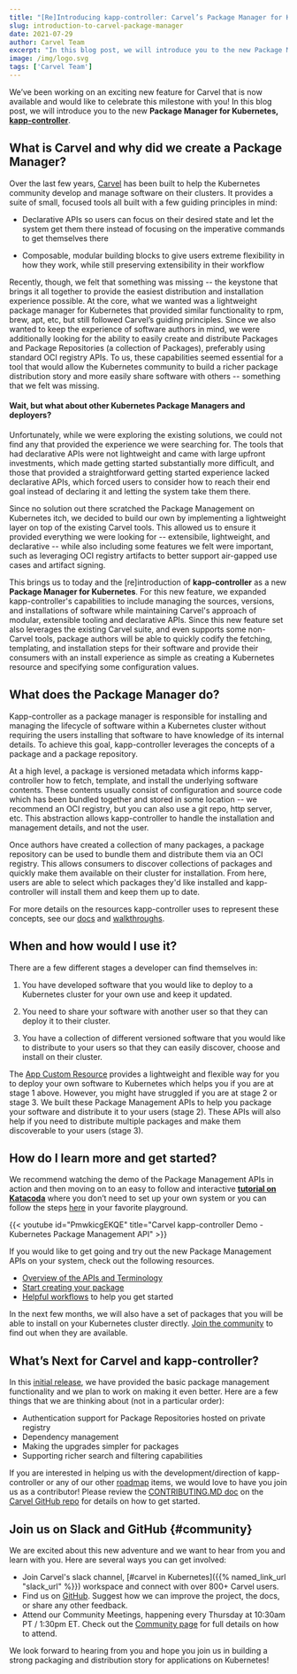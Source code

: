 ```yaml
---
title: "[Re]Introducing kapp-controller: Carvel’s Package Manager for Kubernetes"
slug: introduction-to-carvel-package-manager
date: 2021-07-29
author: Carvel Team
excerpt: "In this blog post, we will introduce you to the new Package Manager for Kubernetes, kapp-controller..."
image: /img/logo.svg
tags: ['Carvel Team']
---
```


We’ve been working on an exciting new feature for Carvel that is now available and would like to celebrate this milestone with you! In this blog post, we will introduce you to the new **Package Manager for Kubernetes, [kapp-controller](/kapp-controller/)**.

## What is Carvel and why did we create a Package Manager?

Over the last few years, [Carvel](/) has been built to help the Kubernetes community develop and manage software on their clusters. It provides a suite of small, focused tools all built with a few guiding principles in mind:

* Declarative APIs so users can focus on their desired state and let the system get them there instead of focusing on the imperative commands to get themselves there

* Composable, modular building blocks to give users extreme flexibility in how they work, while still preserving extensibility in their workflow

Recently, though, we felt that something was missing -- the keystone that brings it all together to provide the easiest distribution and installation experience possible. At the core, what we wanted was a lightweight package manager for Kubernetes that provided similar functionality to rpm, brew, apt, etc, but still followed Carvel’s guiding principles. Since we also wanted to keep the experience of software authors in mind, we were additionally looking for the ability to easily create and distribute Packages and Package Repositories (a collection of Packages), preferably using standard OCI registry APIs. To us, these capabilities seemed essential for a tool that would allow the Kubernetes community to build a richer package distribution story and more easily share software with others -- something that we felt was missing.

#### Wait, but what about other Kubernetes Package Managers and deployers?

Unfortunately, while we were exploring the existing solutions, we could not find any that provided the experience we were searching for. The tools that had declarative APIs were not lightweight and came with large upfront investments, which made getting started substantially more difficult, and those that provided a straightforward getting started experience lacked declarative APIs, which forced users to consider how to reach their end goal instead of declaring it and letting the system take them there.

Since no solution out there scratched the Package Management on Kubernetes itch, we decided to build our own by implementing a lightweight layer on top of the existing Carvel tools. This allowed us to ensure it provided everything we were looking for -- extensibile, lightweight, and declarative -- while also including some features we felt were important, such as leveraging OCI registry artifacts to better support air-gapped use cases and artifact signing.

This brings us to today and the [re]introduction of **kapp-controller** as a new **Package Manager for Kubernetes**. For this new feature, we expanded kapp-controller's capabilities to include managing the sources, versions, and installations of software while maintaining Carvel's approach of modular, extensible tooling and declarative APIs. Since this new feature set also leverages the existing Carvel suite, and even supports some non-Carvel tools, package authors will be able to quickly codify the fetching, templating, and installation steps for their software and provide their consumers with an install experience as simple as creating a Kubernetes resource and specifying some configuration values.

## What does the Package Manager do?

Kapp-controller as a package manager is responsible for installing and managing the lifecycle of software within a Kubernetes cluster without requiring the users installing that software to have knowledge of its internal details. To achieve this goal, kapp-controller leverages the concepts of a package and a package repository.

At a high level, a package is versioned metadata which informs kapp-controller how to fetch, template, and install the underlying software contents. These contents usually consist of configuration and source code which has been bundled together and stored in some location --  we recommend an OCI registry, but you can also use a git repo, http server, etc. This abstraction allows kapp-controller to handle the installation and management details, and not the user.

Once authors have created a collection of many packages, a package repository can be used to bundle them and distribute them via an OCI registry. This allows consumers to discover collections of packages and quickly make them available on their cluster for installation. From here, users are able to select which packages they'd like installed and kapp-controller will install them and keep them up to date.

For more details on the resources kapp-controller uses to represent these concepts, see our [docs](/kapp-controller/docs/latest/packaging/#terminology) and [walkthroughs](/kapp-controller/#examples).

## When and how would I use it?

There are a few different stages a developer can find themselves in:

1. You have developed software that you would like to deploy to a Kubernetes cluster for your own use and keep it updated.

2. You need to share your software with another user so that they can deploy it to their cluster.

3. You have a collection of different versioned software that you would like to distribute to your users so that they can easily discover, choose and install on their cluster.

The [App Custom Resource](/kapp-controller/docs/latest/app-spec/) provides a lightweight and flexible way for you to deploy your own software to Kubernetes which helps you if you are at stage 1 above. However, you might have struggled if you are at stage 2 or stage 3. We built these Package Management APIs to help you package your software and distribute it to your users (stage 2). These APIs will also help if you need to distribute multiple packages and make them discoverable to your users (stage 3).

## How do I learn more and get started?

We recommend watching the demo of the Package Management APIs in action and then moving on to an easy to follow and interactive **[tutorial on Katacoda](https://katacoda.com/carvel/scenarios/kapp-controller-package-management)** where you don’t need to set up your own system or you can follow the steps [here](/kapp-controller/docs/latest/packaging_tutorial/) in your favorite playground.

{{< youtube id="PmwkicgEKQE" title="Carvel kapp-controller Demo - Kubernetes Package Management API" >}}

If you would like to get going and try out the new Package Management APIs on your system, check out the following resources.

* [Overview of the APIs and Terminology](/kapp-controller/docs/latest/packaging/)
* [Start creating your package](/kapp-controller/docs/latest/package-authoring/)
* [Helpful workflows](/kapp-controller/#examples) to help you get started

In the next few months, we will also have a set of packages that you will be able to install on your Kubernetes cluster directly. [Join the community](#community) to find out when they are available.

## What’s Next for Carvel and kapp-controller?

In this [initial release](https://github.com/vmware-tanzu/carvel-kapp-controller/releases/tag/v0.20.0), we have provided the basic package management functionality and we plan to work on making it even better. Here are a few things that we are thinking about (not in a particular order):

* Authentication support for Package Repositories hosted on private registry
* Dependency management
* Making the upgrades simpler for packages
* Supporting richer search and filtering capabilities

If you are interested in helping us with the development/direction of kapp-controller or any of our other [roadmap](https://github.com/vmware-tanzu/carvel/blob/develop/ROADMAP.md) items, we would love to have you join us as a contributor! Please review the [CONTRIBUTING.MD doc](https://github.com/vmware-tanzu/carvel/blob/develop/CONTRIBUTING.md) on the [Carvel GitHub repo](https://github.com/vmware-tanzu/carvel) for details on how to get started.

## Join us on Slack and GitHub {#community}

We are excited about this new adventure and we want to hear from you and learn with you. Here are several ways you can get involved:

* Join Carvel's slack channel, [#carvel in Kubernetes]({{% named_link_url "slack_url" %}}) workspace and connect with over 800+ Carvel users.
* Find us on [GitHub](https://github.com/vmware-tanzu/carvel). Suggest how we can improve the project, the
docs, or share any other feedback.
* Attend our Community Meetings, happening every Thursday at 10:30am PT / 1:30pm ET. Check out the [Community page](/community/) for full details on how to attend.

We look forward to hearing from you and hope you join us in building a strong packaging and distribution story for applications on Kubernetes!
